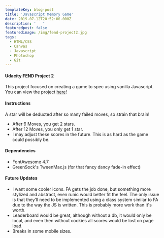 ```yaml
---
templateKey: blog-post
title: 'Javascript Memory Game'
date: 2019-07-12T20:52:00.000Z
description: '   '
featuredpost: false
featuredimage: /img/fend-project2.jpg
tags:
  - HTML/CSS
  - Canvas
  - Javascript
  - Photoshop
  - Git
---
```

#### Udacity FEND Project 2
This project focused on creating a game to spec using vanilla Javascript. You can view the project [here](https://travisfranklin.github.io/FEND-Project2/)!  

#### Instructions
A star will be deducted after so many failed moves, so strain that brain!
- After 9 Moves, you get 2 stars.
- After 12 Moves, you only get 1 star.
- I may adjust these scores in the future. This is as hard as the game could possibly be.

#### Dependencies
- FontAwesome 4.7
- GreenSock's TweenMax.js (for that fancy dancy fade-in effect)

#### Future Updates
- I want some cooler icons. FA gets the job done, but something more stylized and abstract, even runic would better fit the feel. The only issue is that they'll need to be implemented using a class system similar to FA due to the way the JS is written. This is probably more work than it's worth.
- Leaderboard would be great, although without a db, it would only be local, and even then without cookies all scores would be lost on page load.
- Breaks in some mobile sizes.
